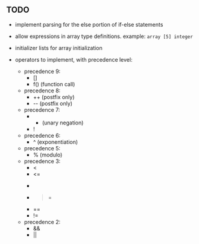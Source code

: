 ## TODO

- implement parsing for the else portion of if-else statements

- allow expressions in array type definitions. example:
    `array [5] integer`

- initializer lists for array initialization

- operators to implement, with precedence level:
    - precedence 9:
        - []
        - f() (function call)
    - precedence 8:
        - ++ (postfix only)
        - -- (postfix only)
    - precedence 7:
        - - (unary negation)
        - !
    - precedence 6:
        - ^ (exponentiation)
    - precedence 5:
        - % (modulo)
    - precedence 3:
        - <
        - <=
        - >
        - >=
        - ==
        - !=
    - precedence 2:
        - &&
        - ||
